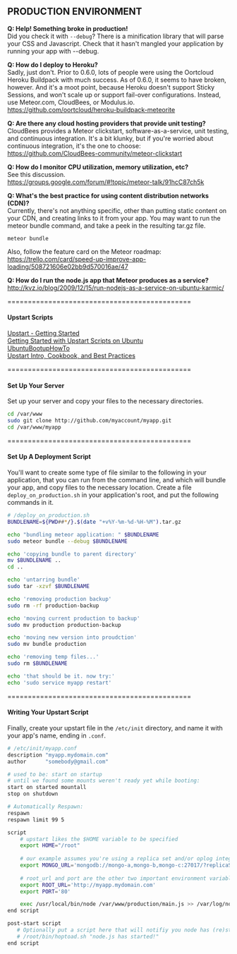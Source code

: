 ## PRODUCTION ENVIRONMENT

**Q:  Help!  Something broke in production!**  
Did you check it with ``--debug``?  There is a minification library that will parse your CSS and Javascript.  Check that it hasn't mangled your application by running your app with --debug.

**Q:  How do I deploy to Heroku?**  
Sadly, just don't.  Prior to 0.6.0, lots of people were using the Oortcloud Heroku Buildpack with much success.  As of 0.6.0, it seems to have broken, however.  And it's a moot point, because Heroku doesn't support Sticky Sessions, and won't scale up or support fail-over configurations.  Instead, use Meteor.com, CloudBees, or Modulus.io.  
https://github.com/oortcloud/heroku-buildpack-meteorite

**Q:  Are there any cloud hosting providers that provide unit testing?**  
CloudBees provides a Meteor clickstart, software-as-a-service, unit testing, and continuous integration.  It's a bit klunky, but if you're worried about continuous integration, it's the one to choose:  
https://github.com/CloudBees-community/meteor-clickstart  

**Q:  How do I monitor CPU utilization, memory utilization, etc?**  
See this discussion.  
https://groups.google.com/forum/#!topic/meteor-talk/91hcC87ch5k  




**Q:  What's the best practice for using content distribution networks (CDN)?**  
Currently, there's not anything specific, other than putting static content on your CDN, and creating links to it from your app.  You may want to run the meteor bundle command, and take a peek in the resulting tar.gz file.
````
meteor bundle
````

Also, follow the feature card on the Meteor roadmap:  
https://trello.com/card/speed-up-improve-app-loading/508721606e02bb9d570016ae/47


**Q: How do I run the node.js app that Meteor produces as a service?**  
http://kvz.io/blog/2009/12/15/run-nodejs-as-a-service-on-ubuntu-karmic/  

=============================================
#### Upstart Scripts  

[Upstart - Getting Started](http://upstart.ubuntu.com/getting-started.html)  
[Getting Started with Upstart Scripts on Ubuntu](http://buddylindsey.com/getting-started-with-and-understanding-upstart-scripts-on-ubuntu/)  
[UbuntuBootupHowTo](https://help.ubuntu.com/community/UbuntuBootupHowto)  
[Upstart Intro, Cookbook, and Best Practices](http://upstart.ubuntu.com/cookbook/)  


=============================================
#### Set Up Your Server

Set up your server and copy your files to the necessary directories.  

````sh
cd /var/www
sudo git clone http://github.com/myaccount/myapp.git
cd /var/www/myapp
````

=============================================
#### Set Up A Deployment Script

You'll want to create some type of file similar to the following in your application, that you can run from the command line, and which will bundle your app, and copy files to the necessary location.  Create a file ``deploy_on_production.sh`` in your application's root, and put the following commands in it.  

````sh
# /deploy_on_production.sh
BUNDLENAME=${PWD##*/}.$(date "+v%Y-%m-%d-%H-%M").tar.gz

echo "bundling meteor application: " $BUNDLENAME
sudo meteor bundle --debug $BUNDLENAME

echo 'copying bundle to parent directory'
mv $BUNDLENAME ..
cd ..

echo 'untarring bundle'
sudo tar -xzvf $BUNDLENAME

echo 'removing production backup'
sudo rm -rf production-backup

echo 'moving current production to backup'
sudo mv production production-backup

echo 'moving new version into proudction'
sudo mv bundle production

echo 'removing temp files...'
sudo rm $BUNDLENAME

echo 'that should be it. now try:'
echo 'sudo service myapp restart'
````

=============================================
#### Writing Your Upstart Script

Finally, create your upstart file in the ``/etc/init`` directory, and name it with your app's name, ending in ``.conf``.

````sh
# /etc/init/myapp.conf
description "myapp.mydomain.com"
author      "somebody@gmail.com"

# used to be: start on startup
# until we found some mounts weren't ready yet while booting:
start on started mountall
stop on shutdown

# Automatically Respawn:
respawn
respawn limit 99 5

script
    # upstart likes the $HOME variable to be specified
    export HOME="/root"
    
    # our example assumes you're using a replica set and/or oplog integreation
    export MONGO_URL='mongodb://mongo-a,mongo-b,mongo-c:27017/?replicaSet=meteor'
    
    # root_url and port are the other two important environment variables to set
    export ROOT_URL='http://myapp.mydomain.com'
    export PORT='80'

    exec /usr/local/bin/node /var/www/production/main.js >> /var/log/node.log 2>&1
end script

post-start script
   # Optionally put a script here that will notifiy you node has (re)started
   # /root/bin/hoptoad.sh "node.js has started!"
end script
````

